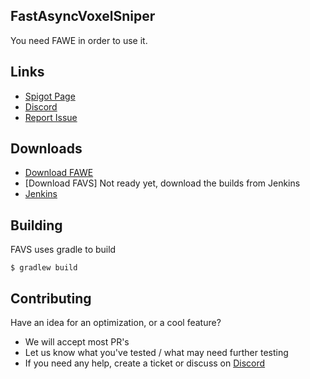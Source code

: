 ## FastAsyncVoxelSniper

You need FAWE in order to use it.

## Links 

* [Spigot Page](https://www.spigotmc.org/threads/fast-async-worldedit.100104/)
* [Discord](https://discord.gg/ngZCzbU)
* [Report Issue](https://github.com/IntellectualSites/FastAsyncVoxelSniper/issues)

## Downloads
* [Download FAWE](https://empcraft.com/fawe/download/?bukkit113)
* [Download FAVS] Not ready yet, download the builds from Jenkins
* [Jenkins](https://ci.athion.net/job/FastAsyncVoxelSniper-1.13+/)

## Building
FAVS uses gradle to build  

```
$ gradlew build
```

## Contributing
Have an idea for an optimization, or a cool feature?
 - We will accept most PR's
 - Let us know what you've tested / what may need further testing
 - If you need any help, create a ticket or discuss on [Discord](https://discord.gg/ngZCzbU)
